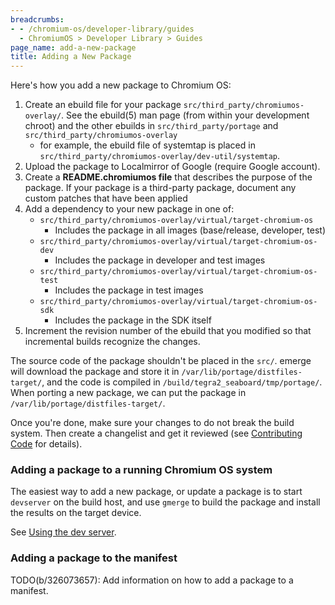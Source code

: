 ```yaml
---
breadcrumbs:
- - /chromium-os/developer-library/guides
  - ChromiumOS > Developer Library > Guides
page_name: add-a-new-package
title: Adding a New Package
---
```


Here's how you add a new package to Chromium OS:

1.  Create an ebuild file for your package
            `src/third_party/chromiumos-overlay/`. See the ebuild(5) man page
            (from within your development chroot) and the other ebuilds in
            `src/third_party/portage` and `src/third_party/chromiumos-overlay`
    *   for example, the ebuild file of systemtap is placed in
                `src/third_party/chromiumos-overlay/dev-util/systemtap`.
2.  Upload the package to Localmirror of Google (require Google
            account).
3.  Create a **README.chromiumos file** that describes the purpose of
            the package. If your package is a third-party package, document any
            custom patches that have been applied
4.  Add a dependency to your new package in one of:
    *   `src/third_party/chromiumos-overlay/virtual/target-chromium-os`
        *   Includes the package in all images (base/release, developer,
                    test)
    *   `src/third_party/chromiumos-overlay/virtual/target-chromium-os-dev`
        *   Includes the package in developer and test images
    *   `src/third_party/chromiumos-overlay/virtual/target-chromium-os-test`
        *   Includes the package in test images
    *   `src/third_party/chromiumos-overlay/virtual/target-chromium-os-sdk`
        *   Includes the package in the SDK itself
5.  Increment the revision number of the ebuild that you modified so
            that incremental builds recognize the changes.

The source code of the package shouldn't be placed in the `src/`. emerge will
download the package and store it in `/var/lib/portage/distfiles-target/`, and
the code is compiled in `/build/tegra2_seaboard/tmp/portage/`. When porting a
new package, we can put the package in `/var/lib/portage/distfiles-target/`.

Once you're done, make sure your changes to do not break the build system. Then
create a changelist and get it reviewed (see [Contributing
Code](https://chromium.googlesource.com/chromium/src/+/main/docs/contributing.md) for details).

### Adding a package to a running Chromium OS system

The easiest way to add a new package, or update a package is to start
`devserver` on the build host, and use `gmerge` to build the package and install
the results on the target device.

See [Using the dev
server](https://chromium.googlesource.com/chromiumos/chromite/+/HEAD/docs/devserver.md).

### Adding a package to the manifest

TODO(b/326073657): Add information on how to add a package to a manifest.
